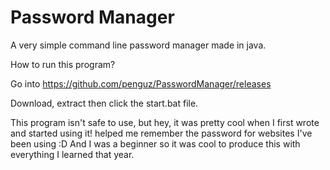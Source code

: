 # Password Manager
A very simple command line password manager made in java.

How to run this program?

Go into 
https://github.com/penguz/PasswordManager/releases

Download, extract then click the start.bat file.



This program isn't safe to use, but hey, it was pretty cool when I first wrote and started using it! helped me remember the password for websites I've been using :D And I was a beginner so it was cool to produce this with everything I learned that year.
